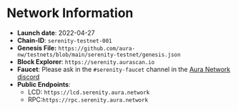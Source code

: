 # Network Information
- **Launch date**: 2022-04-27
- **Chain-ID**: `serenity-testnet-001`
- **Genesis File:** `https://github.com/aura-nw/testnets/blob/main/serenity-testnet/genesis.json`
- **Block Explorer**: `https://serenity.aurascan.io`
- **Faucet**: Please ask in the `#serenity-faucet` channel in the [Aura Network discord](https://discord.com/invite/PNCp4CXj7K)
- **Public Endpoints**:
  - LCD: `https://lcd.serenity.aura.network`
  - RPC:`https://rpc.serenity.aura.network`
